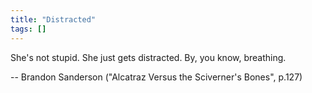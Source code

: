 ```yaml
---
title: "Distracted"
tags: []
---
```


She's not stupid. She just gets distracted. By, you know, breathing.

-- Brandon Sanderson ("Alcatraz Versus the Sciverner's Bones", p.127)
